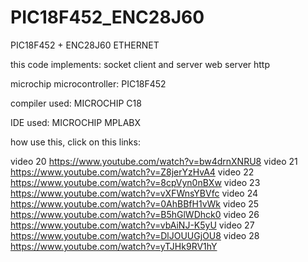 # PIC18F452_ENC28J60

PIC18F452 + ENC28J60 ETHERNET

this code implements: socket client and server web server http

microchip microcontroller: PIC18F452

compiler used: MICROCHIP C18

IDE used: MICROCHIP MPLABX

how use this, click on this links:

video 20 https://www.youtube.com/watch?v=bw4drnXNRU8
video 21 https://www.youtube.com/watch?v=Z8jerYzHvA4
video 22 https://www.youtube.com/watch?v=8cpVyn0nBXw
video 23 https://www.youtube.com/watch?v=vXFWnsYBVfc
video 24 https://www.youtube.com/watch?v=0AhBBfH1vWk
video 25 https://www.youtube.com/watch?v=B5hGlWDhck0
video 26 https://www.youtube.com/watch?v=vbAiNJ-K5yU
video 27 https://www.youtube.com/watch?v=DlJOUUGjOU8
video 28 https://www.youtube.com/watch?v=yTJHk9RV1hY
